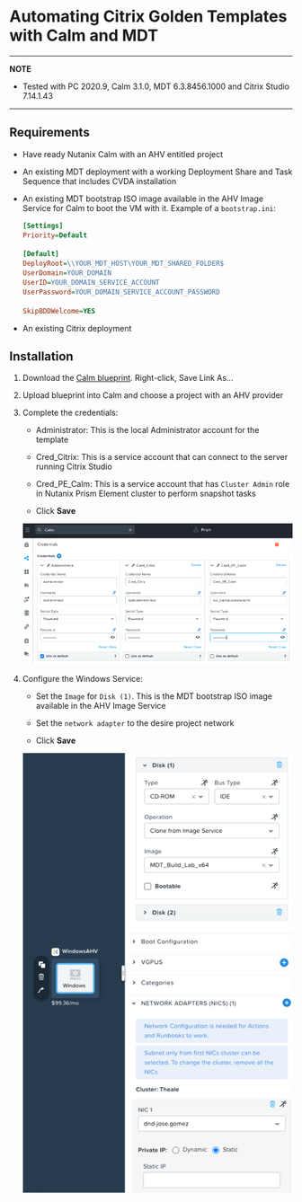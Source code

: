 # Automating Citrix Golden Templates with Calm and MDT

---
**NOTE**

* Tested with PC 2020.9, Calm 3.1.0, MDT 6.3.8456.1000 and Citrix Studio 7.14.1.43

---

## Requirements

* Have ready Nutanix Calm with an AHV entitled project

* An existing MDT deployment with a working Deployment Share and Task Sequence that includes CVDA installation

* An existing MDT bootstrap ISO image available in the AHV Image Service for Calm to boot the VM with it. Example of a `bootstrap.ini`:

    ```ini
    [Settings]
    Priority=Default

    [Default]
    DeployRoot=\\YOUR_MDT_HOST\YOUR_MDT_SHARED_FOLDER$
    UserDomain=YOUR_DOMAIN
    UserID=YOUR_DOMAIN_SERVICE_ACCOUNT
    UserPassword=YOUR_DOMAIN_SERVICE_ACCOUNT_PASSWORD

    SkipBDDWelcome=YES
    ```

* An existing Citrix deployment

## Installation

1. Download the [Calm blueprint](https://raw.githubusercontent.com/pipoe2h/calm/master/blueprints/euc-golden-template/ntc-euc-template.json). Right-click, Save Link As...

2. Upload blueprint into Calm and choose a project with an AHV provider

3. Complete the credentials:

    * Administrator: This is the local Administrator account for the template

    * Cred_Citrix: This is a service account that can connect to the server running Citrix Studio

    * Cred_PE_Calm: This is a service account that has `Cluster Admin` role in Nutanix Prism Element cluster to perform snapshot tasks

    * Click **Save**

    ![Set Credentials](images/01_calm_template_credentials.png)

4. Configure the Windows Service:

    * Set the `Image` for `Disk (1)`. This is the MDT bootstrap ISO image available in the AHV Image Service

    * Set the `network adapter` to the desire project network

    * Click **Save**

    ![Configure Windows](images/02_calm_template_windows.png)